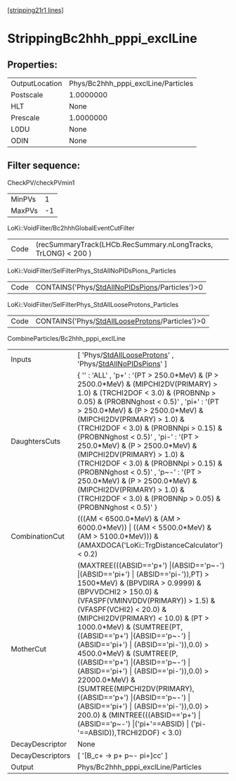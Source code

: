 [[stripping21r1 lines]](./stripping21r1-index)

# StrippingBc2hhh_pppi_exclLine

## Properties:

|                |                                     |
|----------------|-------------------------------------|
| OutputLocation | Phys/Bc2hhh_pppi_exclLine/Particles |
| Postscale      | 1.0000000                           |
| HLT            | None                                |
| Prescale       | 1.0000000                           |
| L0DU           | None                                |
| ODIN           | None                                |

## Filter sequence:

CheckPV/checkPVmin1

|        |     |
|--------|-----|
| MinPVs | 1   |
| MaxPVs | -1  |

LoKi::VoidFilter/Bc2hhhGlobalEventCutFilter

|      |                                                                |
|------|----------------------------------------------------------------|
| Code | (recSummaryTrack(LHCb.RecSummary.nLongTracks, TrLONG) \< 200 ) |

LoKi::VoidFilter/SelFilterPhys_StdAllNoPIDsPions_Particles

|      |                                                                                                      |
|------|------------------------------------------------------------------------------------------------------|
| Code | CONTAINS('Phys/[StdAllNoPIDsPions](./stripping21r1-commonparticles-stdallnopidspions)/Particles')\>0 |

LoKi::VoidFilter/SelFilterPhys_StdAllLooseProtons_Particles

|      |                                                                                                        |
|------|--------------------------------------------------------------------------------------------------------|
| Code | CONTAINS('Phys/[StdAllLooseProtons](./stripping21r1-commonparticles-stdalllooseprotons)/Particles')\>0 |

CombineParticles/Bc2hhh_pppi_exclLine

|                  |                                                                                                                                                                                                                                                                                                                                                                                                                                                                                                                                                                                                                                                                                                  |
|------------------|--------------------------------------------------------------------------------------------------------------------------------------------------------------------------------------------------------------------------------------------------------------------------------------------------------------------------------------------------------------------------------------------------------------------------------------------------------------------------------------------------------------------------------------------------------------------------------------------------------------------------------------------------------------------------------------------------|
| Inputs           | [ 'Phys/[StdAllLooseProtons](./stripping21r1-commonparticles-stdalllooseprotons)' , 'Phys/[StdAllNoPIDsPions](./stripping21r1-commonparticles-stdallnopidspions)' ]                                                                                                                                                                                                                                                                                                                                                                                                                                                                                                                            |
| DaughtersCuts    | { '' : 'ALL' , 'p+' : '(PT \> 250.0\*MeV) & (P \> 2500.0\*MeV) & (MIPCHI2DV(PRIMARY) \> 1.0) & (TRCHI2DOF \< 3.0) & (PROBNNp \> 0.05) & (PROBNNghost \< 0.5)' , 'pi+' : '(PT \> 250.0\*MeV) & (P \> 2500.0\*MeV) & (MIPCHI2DV(PRIMARY) \> 1.0) & (TRCHI2DOF \< 3.0) & (PROBNNpi \> 0.15) & (PROBNNghost \< 0.5)' , 'pi-' : '(PT \> 250.0\*MeV) & (P \> 2500.0\*MeV) & (MIPCHI2DV(PRIMARY) \> 1.0) & (TRCHI2DOF \< 3.0) & (PROBNNpi \> 0.15) & (PROBNNghost \< 0.5)' , 'p~-' : '(PT \> 250.0\*MeV) & (P \> 2500.0\*MeV) & (MIPCHI2DV(PRIMARY) \> 1.0) & (TRCHI2DOF \< 3.0) & (PROBNNp \> 0.05) & (PROBNNghost \< 0.5)' }                                                                          |
| CombinationCut   | (((AM \< 6500.0\*MeV) & (AM \> 6000.0\*MeV)) \| ((AM \< 5500.0\*MeV) & (AM \> 5100.0\*MeV))) & (AMAXDOCA('LoKi::TrgDistanceCalculator') \< 0.2)                                                                                                                                                                                                                                                                                                                                                                                                                                                                                                                                                  |
| MotherCut        | (MAXTREE(((ABSID=='p+') \|(ABSID=='p~-') \|(ABSID=='pi+') \| (ABSID=='pi-')),PT) \> 1500\*MeV) & (BPVDIRA \> 0.9999) & (BPVVDCHI2 \> 150.0) & (VFASPF(VMINVDDV(PRIMARY)) \> 1.5) & (VFASPF(VCHI2) \< 20.0) & (MIPCHI2DV(PRIMARY) \< 10.0) & (PT \> 1000.0\*MeV) & (SUMTREE(PT,((ABSID=='p+') \|(ABSID=='p~-') \|(ABSID=='pi+') \| (ABSID=='pi-')),0.0) \> 4500.0\*MeV) & (SUMTREE(P,((ABSID=='p+') \|(ABSID=='p~-') \|(ABSID=='pi+') \| (ABSID=='pi-')),0.0) \> 22000.0\*MeV) & (SUMTREE(MIPCHI2DV(PRIMARY),((ABSID=='p+') \|(ABSID=='p~-') \|(ABSID=='pi+') \| (ABSID=='pi-')),0.0) \> 200.0) & (MINTREE(((ABSID=='p+') \|(ABSID=='p~-') \|('pi+'==ABSID) \| ('pi-'==ABSID)),TRCHI2DOF) \< 3.0) |
| DecayDescriptor  | None                                                                                                                                                                                                                                                                                                                                                                                                                                                                                                                                                                                                                                                                                             |
| DecayDescriptors | [ '[B_c+ -\> p+ p~- pi+]cc' ]                                                                                                                                                                                                                                                                                                                                                                                                                                                                                                                                                                                                                                                                |
| Output           | Phys/Bc2hhh_pppi_exclLine/Particles                                                                                                                                                                                                                                                                                                                                                                                                                                                                                                                                                                                                                                                              |
